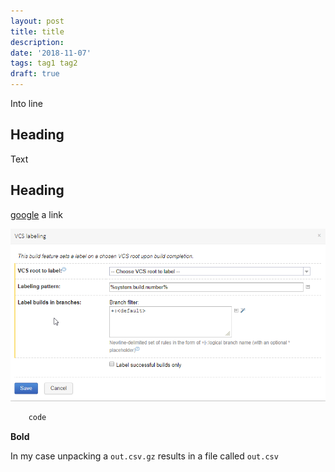 ```yaml
---
layout: post
title: title
description: 
date: '2018-11-07'
tags: tag1 tag2
draft: true
---
```


Into line

## Heading

Text

## Heading

[google](https://www.google.com) a link

![placeholder](/public/teamcity/vcs-labeling.png "teamcity vcslabeling")

```c#  
    code
```



**Bold**

  In my case unpacking a `out.csv.gz` results in a file called `out.csv`

